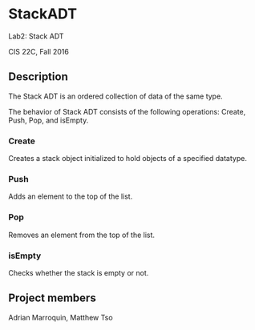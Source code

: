 # StackADT

Lab2: Stack ADT

CIS 22C, Fall 2016

## Description

The Stack ADT is an ordered collection of data of the same type.

The behavior of Stack ADT consists of the following operations: 
Create, Push, Pop, and isEmpty.

### Create

Creates a stack object initialized to hold objects of a specified datatype.

### Push

Adds an element to the top of the list.

### Pop

Removes an element from the top of the list.

### isEmpty

Checks whether the stack is empty or not. 

## Project members

Adrian Marroquin, Matthew Tso
